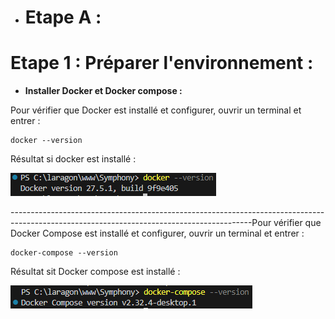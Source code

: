 - # **Etape A :**  
  
# Etape 1 : Préparer l'environnement :  
  
- **Installer Docker et Docker compose :**  
  
Pour vérifier que Docker est installé et configurer, ouvrir un terminal et entrer :  
```
docker --version
```  
  
Résultat si docker est installé :  
    
![Image n°1](image/1.png)  
  
------------------------------------------------------------------------------------------------------------------------------------------Pour vérifier que Docker Compose est installé et configurer, ouvrir un terminal et entrer :
```
docker-compose --version
```  
  
Résultat sit Docker compose est installé :  
  
![Image n°2](image/2.png)  
